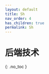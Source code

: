```yaml
---
layout: default
title: Sh
nav_order: 4
has_children: true
permalink: Sh
---
```


# 后端技术
{: .no_toc }

